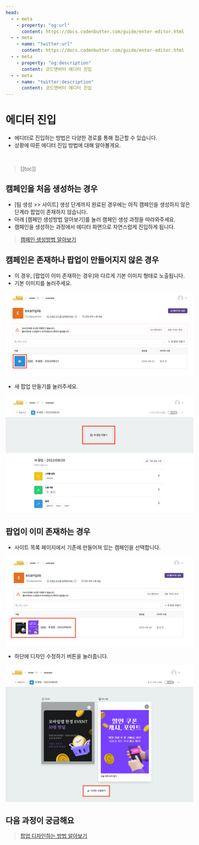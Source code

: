 ```yaml
---
head:
  - - meta
    - property: "og:url"
      content: https://docs.codenbutter.com/guide/enter-editor.html
  - - meta
    - name: "twitter:url"
      content: https://docs.codenbutter.com/guide/enter-editor.html
  - - meta
    - property: "og:description"
      content: 코드앤버터 에디터 진입
  - - meta
    - name: "twitter:description"
      content: 코드앤버터 에디터 진입
---
```


# 에디터 진입

- 에디터로 진입하는 방법은 다양한 경로를 통해 접근할 수 있습니다.
- 상황에 따른 에디터 진입 방법에 대해 알아볼게요.

<br/>

> [[toc]]

## 캠페인을 처음 생성하는 경우

- [팀 생성 >> 사이트] 생성 단계까지 완료된 경우에는 아직 캠페인을 생성하지 않은 단계라 팝업이 존재하지 않습니다.
- 아래 [캠페인 생성방법 알아보기]를 눌러 캠페인 생성 과정을 따라와주세요.
- 캠페인을 생성하는 과정에서 에디터 화면으로 자연스럽게 진입하게 됩니다.

> [캠페인 생성방법 알아보기](./create-campaign#캠페인)

## 캠페인은 존재하나 팝업이 만들어지지 않은 경우

- 이 경우, [팝업이 이미 존재하는 경우]와 다르게 기본 이미지 형태로 노출됩니다.
- 기본 이미지를 눌러주세요.

![기본 이미지](./imgs/enter-editor/section_1.png)

- 새 팝업 만들기를 눌러주세요.

![팝업 만들기](./imgs/enter-editor/section_2.png)

## 팝업이 이미 존재하는 경우

- 사이트 목록 페이지에서 기존에 만들어져 있는 캠페인을 선택합니다.

![캠페인 선택](./imgs/enter-editor/section_3.png)

- 하단에 디자인 수정하기 버튼을 눌러줍니다.

![디자인 수정하기](./imgs/enter-editor/section_4.png)

## 다음 과정이 궁금해요

> [팝업 디자인하는 방법 알아보기](./detail-editor.md)

